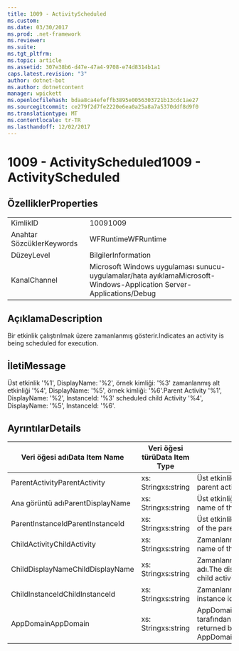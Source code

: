 ```yaml
---
title: 1009 - ActivityScheduled
ms.custom: 
ms.date: 03/30/2017
ms.prod: .net-framework
ms.reviewer: 
ms.suite: 
ms.tgt_pltfrm: 
ms.topic: article
ms.assetid: 307e38b6-d47e-47a4-9708-e74d8314b1a1
caps.latest.revision: "3"
author: dotnet-bot
ms.author: dotnetcontent
manager: wpickett
ms.openlocfilehash: bdaa8ca4efeffb3895e0056303721b13cdc1ae27
ms.sourcegitcommit: ce279f2d7fe2220e6ea0a25a8a7a5370ddf8d9f0
ms.translationtype: MT
ms.contentlocale: tr-TR
ms.lasthandoff: 12/02/2017
---
```

# <a name="1009---activityscheduled"></a><span data-ttu-id="85b3e-102">1009 - ActivityScheduled</span><span class="sxs-lookup"><span data-stu-id="85b3e-102">1009 - ActivityScheduled</span></span>
## <a name="properties"></a><span data-ttu-id="85b3e-103">Özellikler</span><span class="sxs-lookup"><span data-stu-id="85b3e-103">Properties</span></span>  
  
|||  
|-|-|  
|<span data-ttu-id="85b3e-104">Kimlik</span><span class="sxs-lookup"><span data-stu-id="85b3e-104">ID</span></span>|<span data-ttu-id="85b3e-105">1009</span><span class="sxs-lookup"><span data-stu-id="85b3e-105">1009</span></span>|  
|<span data-ttu-id="85b3e-106">Anahtar Sözcükler</span><span class="sxs-lookup"><span data-stu-id="85b3e-106">Keywords</span></span>|<span data-ttu-id="85b3e-107">WFRuntime</span><span class="sxs-lookup"><span data-stu-id="85b3e-107">WFRuntime</span></span>|  
|<span data-ttu-id="85b3e-108">Düzey</span><span class="sxs-lookup"><span data-stu-id="85b3e-108">Level</span></span>|<span data-ttu-id="85b3e-109">Bilgiler</span><span class="sxs-lookup"><span data-stu-id="85b3e-109">Information</span></span>|  
|<span data-ttu-id="85b3e-110">Kanal</span><span class="sxs-lookup"><span data-stu-id="85b3e-110">Channel</span></span>|<span data-ttu-id="85b3e-111">Microsoft Windows uygulaması sunucu-uygulamalar/hata ayıklama</span><span class="sxs-lookup"><span data-stu-id="85b3e-111">Microsoft-Windows-Application Server-Applications/Debug</span></span>|  
  
## <a name="description"></a><span data-ttu-id="85b3e-112">Açıklama</span><span class="sxs-lookup"><span data-stu-id="85b3e-112">Description</span></span>  
 <span data-ttu-id="85b3e-113">Bir etkinlik çalıştırılmak üzere zamanlanmış gösterir.</span><span class="sxs-lookup"><span data-stu-id="85b3e-113">Indicates an activity is being scheduled for execution.</span></span>  
  
## <a name="message"></a><span data-ttu-id="85b3e-114">İleti</span><span class="sxs-lookup"><span data-stu-id="85b3e-114">Message</span></span>  
 <span data-ttu-id="85b3e-115">Üst etkinlik '%1', DisplayName: '%2', örnek kimliği: '%3' zamanlanmış alt etkinliği '%4', DisplayName: '%5', örnek kimliği: '%6'.</span><span class="sxs-lookup"><span data-stu-id="85b3e-115">Parent Activity '%1', DisplayName: '%2', InstanceId: '%3' scheduled child Activity '%4', DisplayName: '%5', InstanceId: '%6'.</span></span>  
  
## <a name="details"></a><span data-ttu-id="85b3e-116">Ayrıntılar</span><span class="sxs-lookup"><span data-stu-id="85b3e-116">Details</span></span>  
  
|<span data-ttu-id="85b3e-117">Veri öğesi adı</span><span class="sxs-lookup"><span data-stu-id="85b3e-117">Data Item Name</span></span>|<span data-ttu-id="85b3e-118">Veri öğesi türü</span><span class="sxs-lookup"><span data-stu-id="85b3e-118">Data Item Type</span></span>|<span data-ttu-id="85b3e-119">Açıklama</span><span class="sxs-lookup"><span data-stu-id="85b3e-119">Description</span></span>|  
|--------------------|--------------------|-----------------|  
|<span data-ttu-id="85b3e-120">ParentActivity</span><span class="sxs-lookup"><span data-stu-id="85b3e-120">ParentActivity</span></span>|<span data-ttu-id="85b3e-121">xs: String</span><span class="sxs-lookup"><span data-stu-id="85b3e-121">xs:string</span></span>|<span data-ttu-id="85b3e-122">Üst etkinlik türü adı.</span><span class="sxs-lookup"><span data-stu-id="85b3e-122">The type name of the parent activity.</span></span>|  
|<span data-ttu-id="85b3e-123">Ana görüntü adı</span><span class="sxs-lookup"><span data-stu-id="85b3e-123">ParentDisplayName</span></span>|<span data-ttu-id="85b3e-124">xs: String</span><span class="sxs-lookup"><span data-stu-id="85b3e-124">xs:string</span></span>|<span data-ttu-id="85b3e-125">Üst etkinliğin görünen adı.</span><span class="sxs-lookup"><span data-stu-id="85b3e-125">The display name of the parent activity.</span></span>|  
|<span data-ttu-id="85b3e-126">ParentInstanceId</span><span class="sxs-lookup"><span data-stu-id="85b3e-126">ParentInstanceId</span></span>|<span data-ttu-id="85b3e-127">xs: String</span><span class="sxs-lookup"><span data-stu-id="85b3e-127">xs:string</span></span>|<span data-ttu-id="85b3e-128">Üst etkinlik örnek kimliği.</span><span class="sxs-lookup"><span data-stu-id="85b3e-128">The instance id of the parent activity.</span></span>|  
|<span data-ttu-id="85b3e-129">ChildActivity</span><span class="sxs-lookup"><span data-stu-id="85b3e-129">ChildActivity</span></span>|<span data-ttu-id="85b3e-130">xs: String</span><span class="sxs-lookup"><span data-stu-id="85b3e-130">xs:string</span></span>|<span data-ttu-id="85b3e-131">Zamanlanmış alt etkinlik türü adı.</span><span class="sxs-lookup"><span data-stu-id="85b3e-131">The type name of the scheduled child activity.</span></span>|  
|<span data-ttu-id="85b3e-132">ChildDisplayName</span><span class="sxs-lookup"><span data-stu-id="85b3e-132">ChildDisplayName</span></span>|<span data-ttu-id="85b3e-133">xs: String</span><span class="sxs-lookup"><span data-stu-id="85b3e-133">xs:string</span></span>|<span data-ttu-id="85b3e-134">Zamanlanmış alt etkinliğin görünen adı.</span><span class="sxs-lookup"><span data-stu-id="85b3e-134">The display name of the scheduled child activity.</span></span>|  
|<span data-ttu-id="85b3e-135">ChildInstanceId</span><span class="sxs-lookup"><span data-stu-id="85b3e-135">ChildInstanceId</span></span>|<span data-ttu-id="85b3e-136">xs: String</span><span class="sxs-lookup"><span data-stu-id="85b3e-136">xs:string</span></span>|<span data-ttu-id="85b3e-137">Zamanlanmış alt etkinlik örnek kimliği.</span><span class="sxs-lookup"><span data-stu-id="85b3e-137">The instance id of the scheduled child activity.</span></span>|  
|<span data-ttu-id="85b3e-138">AppDomain</span><span class="sxs-lookup"><span data-stu-id="85b3e-138">AppDomain</span></span>|<span data-ttu-id="85b3e-139">xs: String</span><span class="sxs-lookup"><span data-stu-id="85b3e-139">xs:string</span></span>|<span data-ttu-id="85b3e-140">AppDomain.CurrentDomain.FriendlyName tarafından döndürülen dize.</span><span class="sxs-lookup"><span data-stu-id="85b3e-140">The string returned by AppDomain.CurrentDomain.FriendlyName.</span></span>|
